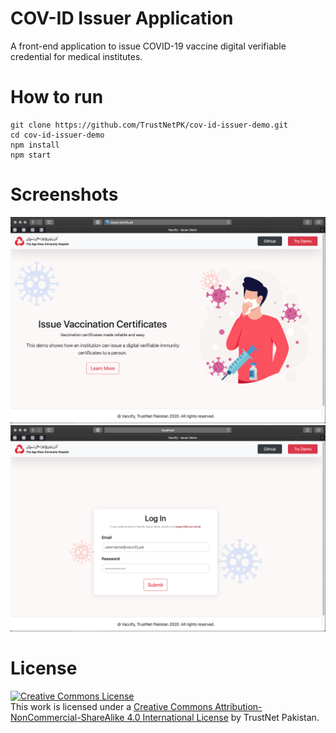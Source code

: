 # COV-ID Issuer Application
A front-end application to issue COVID-19 vaccine digital verifiable credential for medical institutes.

# How to run
```
git clone https://github.com/TrustNetPK/cov-id-issuer-demo.git
cd cov-id-issuer-demo
npm install
npm start
```
# Screenshots

![home](issuer-visual-1.png)
![home](issuer-visual-2.png)


# License
<a rel="license" href="http://creativecommons.org/licenses/by-nc-sa/4.0/"><img alt="Creative Commons License" style="border-width:0" src="https://i.creativecommons.org/l/by-nc-sa/4.0/88x31.png" /></a><br />This work is licensed under a <a rel="license" href="http://creativecommons.org/licenses/by-nc-sa/4.0/">Creative Commons Attribution-NonCommercial-ShareAlike 4.0 International License</a> by TrustNet Pakistan.
